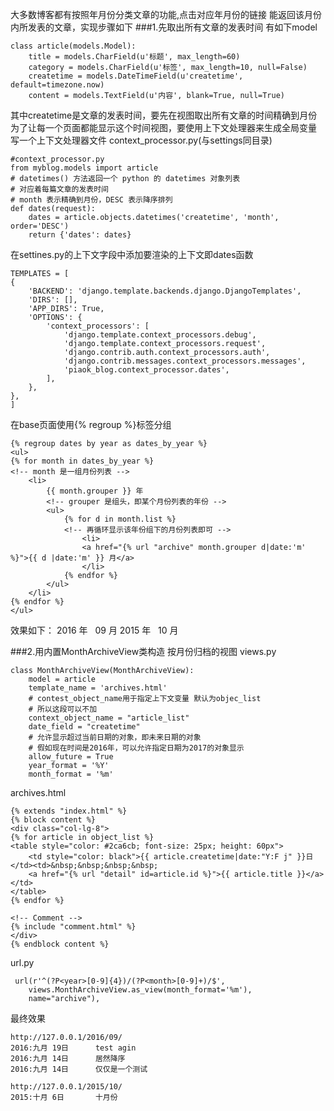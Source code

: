 大多数博客都有按照年月份分类文章的功能,点击对应年月份的链接
能返回该月份内所发表的文章，实现步骤如下
###1.先取出所有文章的发表时间
有如下model

    class article(models.Model):
        title = models.CharField(u'标题', max_length=60)
        category = models.CharField(u'标签', max_length=10, null=False)
        createtime = models.DateTimeField(u'createtime', default=timezone.now)
        content = models.TextField(u'内容', blank=True, null=True)

其中createtime是文章的发表时间，要先在视图取出所有文章的时间精确到月份
为了让每一个页面都能显示这个时间视图，要使用上下文处理器来生成全局变量
写一个上下文处理器文件 context_processor.py(与settings同目录)

    #context_processor.py
    from myblog.models import article
    # datetimes() 方法返回一个 python 的 datetimes 对象列表
    # 对应着每篇文章的发表时间
    # month 表示精确到月份，DESC 表示降序排列
    def dates(request):
        dates = article.objects.datetimes('createtime', 'month', order='DESC')
        return {'dates': dates}

在settines.py的上下文字段中添加要渲染的上下文即dates函数

    TEMPLATES = [
    {
        'BACKEND': 'django.template.backends.django.DjangoTemplates',
        'DIRS': [],
        'APP_DIRS': True,
        'OPTIONS': {
            'context_processors': [
                'django.template.context_processors.debug',
                'django.template.context_processors.request',
                'django.contrib.auth.context_processors.auth',
                'django.contrib.messages.context_processors.messages',
                'piaok_blog.context_processor.dates',
            ],
        },
    },
    ]

在base页面使用{% regroup %}标签分组

    {% regroup dates by year as dates_by_year %}
    <ul>
    {% for month in dates_by_year %}
    <!-- month 是一组月份列表 -->
        <li>
            {{ month.grouper }} 年
            <!-- grouper 是组头，即某个月份列表的年份 -->
            <ul>
                {% for d in month.list %}
                <!-- 再循环显示该年份组下的月份列表即可 -->
                    <li>
                    <a href="{% url "archive" month.grouper d|date:'m' %}">{{ d |date:'m' }} 月</a>
                    </li>
                {% endfor %}
            </ul>
        </li>
    {% endfor %}
    </ul>

效果如下：
2016 年
&nbsp; 09 月
2015 年
&nbsp; 10 月

###2.用内置MonthArchiveView类构造 按月份归档的视图
 views.py
 
    class MonthArchiveView(MonthArchiveView):
        model = article
        template_name = 'archives.html'
        # contest_object_name用于指定上下文变量 默认为objec_list
        # 所以这段可以不加
        context_object_name = "article_list"
        date_field = "createtime"
        # 允许显示超过当前日期的对象，即未来日期的对象
        # 假如现在时间是2016年，可以允许指定日期为2017的对象显示
        allow_future = True
        year_format = '%Y'
        month_format = '%m'

archives.html

    {% extends "index.html" %}
    {% block content %}
    <div class="col-lg-8">
    {% for article in object_list %}
    <table style="color: #2ca6cb; font-size: 25px; height: 60px">
        <td style="color: black">{{ article.createtime|date:"Y:F j" }}日</td><td>&nbsp;&nbsp;&nbsp;&nbsp;
        <a href="{% url "detail" id=article.id %}">{{ article.title }}</a></td>
    </table>
    {% endfor %}
    
    <!-- Comment -->
    {% include "comment.html" %}
    </div>
    {% endblock content %}

url.py 

     url(r'^(?P<year>[0-9]{4})/(?P<month>[0-9]+)/$',
        views.MonthArchiveView.as_view(month_format='%m'),
        name="archive"),

最终效果

    http://127.0.0.1/2016/09/
    2016:九月 19日      test agin
    2016:九月 14日      居然降序
    2016:九月 14日      仅仅是一个测试

    http://127.0.0.1/2015/10/
    2015:十月 6日       十月份



